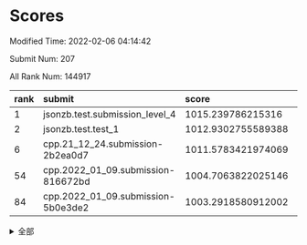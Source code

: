 # Scores

Modified Time: 2022-02-06 04:14:42

Submit Num: 207

All Rank Num: 144917

| rank |               submit               |       score        |       sigma        | pk_num |
| :--- | :--------------------------------- | :----------------- | :----------------- | :----- |
| 1    | jsonzb.test.submission_level_4     | 1015.239786215316  | 0.8932679578131599 | 2797   |
| 2    | jsonzb.test.test_1                 | 1012.9302755589388 | 0.8233949474521695 | 2804   |
| 6    | cpp.21_12_24.submission-2b2ea0d7   | 1011.5783421974069 | 0.7829281981136493 | 2802   |
| 54   | cpp.2022_01_09.submission-816672bd | 1004.7063822025146 | 0.7137100403726017 | 2796   |
| 84   | cpp.2022_01_09.submission-5b0e3de2 | 1003.2918580912002 | 0.7113079040341919 | 2803   |


<details>
<summary>全部</summary>

| rank |                 submit                 |       score        |       sigma        | pk_num |
| :--- | :------------------------------------- | :----------------- | :----------------- | :----- |
| 1    | jsonzb.test.submission_level_4         | 1015.239786215316  | 0.8932679578131599 | 2797   |
| 2    | jsonzb.test.test_1                     | 1012.9302755589388 | 0.8233949474521695 | 2804   |
| 3    | gobigger.level_3.submission_level_3_35 | 1012.118820707047  | 0.779382797126857  | 2797   |
| 4    | gobigger.level_3.submission_level_3_14 | 1011.863771774595  | 0.7914390175495749 | 2799   |
| 5    | gobigger.level_3.submission_level_3_48 | 1011.7142173940101 | 0.7835697115053002 | 2800   |
| 6    | cpp.21_12_24.submission-2b2ea0d7       | 1011.5783421974069 | 0.7829281981136493 | 2802   |
| 7    | gobigger.level_3.submission_level_3_46 | 1011.5406531521089 | 0.7977695541060934 | 2793   |
| 8    | gobigger.level_3.submission_level_3_45 | 1010.963093375395  | 0.7806974019897612 | 2804   |
| 9    | gobigger.level_3.submission_level_3_39 | 1010.9345571687093 | 0.7512584699714496 | 2800   |
| 10   | gobigger.level_3.submission_level_3_40 | 1010.7991523745208 | 0.7636954189889765 | 2802   |
| 11   | gobigger.level_3.submission_level_3_36 | 1010.6809154463197 | 0.7940619500265964 | 2804   |
| 12   | gobigger.level_3.submission_level_3_6  | 1010.671668225332  | 0.7520548503529759 | 2800   |
| 13   | gobigger.level_3.submission_level_3_21 | 1010.3372250461852 | 0.7525851642533465 | 2799   |
| 14   | gobigger.level_3.submission_level_3_42 | 1010.2709317162233 | 0.7578193891016195 | 2800   |
| 15   | gobigger.level_3.submission_level_3_2  | 1010.2594040932278 | 0.7666231345816917 | 2801   |
| 16   | gobigger.level_3.submission_level_3_13 | 1010.2224377132686 | 0.7710012636487442 | 2794   |
| 17   | gobigger.level_3.submission_level_3_8  | 1010.2088579372121 | 0.7466940093650586 | 2805   |
| 18   | gobigger.level_3.submission_level_3_12 | 1010.166157803435  | 0.7598947963086565 | 2795   |
| 19   | gobigger.level_3.submission_level_3_28 | 1010.0607341483149 | 0.7626699252708046 | 2801   |
| 20   | gobigger.level_3.submission_level_3_5  | 1010.0314031727398 | 0.7550998412498122 | 2805   |
| 21   | gobigger.level_3.submission_level_3_43 | 1009.9616125056319 | 0.7612152084750965 | 2803   |
| 22   | gobigger.level_3.submission_level_3_49 | 1009.9605309604033 | 0.7577635378431535 | 2808   |
| 23   | gobigger.level_3.submission_level_3_19 | 1009.9302500442158 | 0.7406028158638176 | 2796   |
| 24   | gobigger.level_3.submission_level_3_7  | 1009.8859903771906 | 0.7343045643370961 | 2798   |
| 25   | gobigger.level_3.submission_level_3_4  | 1009.8851138898686 | 0.7437245539767011 | 2798   |
| 26   | gobigger.level_3.submission_level_3_47 | 1009.8653877342867 | 0.7470966860399191 | 2802   |
| 27   | gobigger.level_3.submission_level_3_38 | 1009.7893367673969 | 0.7415499603571042 | 2802   |
| 28   | gobigger.level_3.submission_level_3_0  | 1009.7548716511156 | 0.7557593901872883 | 2793   |
| 29   | gobigger.level_3.submission_level_3_17 | 1009.6628037138353 | 0.7389348024733219 | 2802   |
| 30   | gobigger.level_3.submission_level_3_16 | 1009.5863726493251 | 0.7507407931126469 | 2800   |
| 31   | gobigger.level_3.submission_level_3_30 | 1009.5720601037899 | 0.7586233367349434 | 2799   |
| 32   | gobigger.level_3.submission_level_3_15 | 1009.5000791591185 | 0.7557155557985438 | 2798   |
| 33   | gobigger.level_3.submission_level_3_11 | 1009.4846298398858 | 0.75470436482454   | 2796   |
| 34   | gobigger.level_3.submission_level_3_27 | 1009.4171004647992 | 0.7491656851965252 | 2805   |
| 35   | gobigger.level_3.submission_level_3_29 | 1009.3841404422433 | 0.7434814477257427 | 2799   |
| 36   | gobigger.level_3.submission_level_3_20 | 1009.3746609398086 | 0.7554897689068227 | 2802   |
| 37   | gobigger.level_3.submission_level_3_1  | 1009.331029505426  | 0.735680411237605  | 2798   |
| 38   | gobigger.level_3.submission_level_3_22 | 1009.3175343953691 | 0.773001121276175  | 2801   |
| 39   | gobigger.level_3.submission_level_3_32 | 1009.2937734851935 | 0.7575782369891239 | 2798   |
| 40   | gobigger.level_3.submission_level_3_33 | 1009.2771880220731 | 0.7479939651479013 | 2796   |
| 41   | gobigger.level_3.submission_level_3_41 | 1009.1799079641377 | 0.7385133630296403 | 2800   |
| 42   | gobigger.level_3.submission_level_3_23 | 1009.1046296951894 | 0.7555827845702066 | 2794   |
| 43   | gobigger.level_3.submission_level_3_9  | 1009.0510715085579 | 0.7356122768041867 | 2795   |
| 44   | gobigger.level_3.submission_level_3_37 | 1008.9730388429346 | 0.7500507251262799 | 2804   |
| 45   | gobigger.level_3.submission_level_3_26 | 1008.9501365585601 | 0.7394377817367024 | 2798   |
| 46   | gobigger.level_3.submission_level_3_44 | 1008.9358934101241 | 0.760446280081003  | 2799   |
| 47   | gobigger.level_3.submission_level_3_18 | 1008.9134170515023 | 0.7402433681940791 | 2801   |
| 48   | gobigger.level_3.submission_level_3_24 | 1008.7621914808099 | 0.749735430513778  | 2798   |
| 49   | gobigger.level_3.submission_level_3_34 | 1008.6011462699755 | 0.7444307848451991 | 2802   |
| 50   | gobigger.level_3.submission_level_3_10 | 1008.5588938735218 | 0.7329666188841889 | 2802   |
| 51   | gobigger.level_3.submission_level_3_25 | 1008.3693561524416 | 0.7458884255023911 | 2800   |
| 52   | gobigger.level_3.submission_level_3_3  | 1008.253239095134  | 0.7331473682832963 | 2803   |
| 53   | gobigger.level_3.submission_level_3_31 | 1008.2490102464029 | 0.7542826200992281 | 2799   |
| 54   | cpp.2022_01_09.submission-816672bd     | 1004.7063822025146 | 0.7137100403726017 | 2796   |
| 55   | gobigger.level_1.submission_level_1_22 | 1004.6717033640531 | 0.7242971205087477 | 2802   |
| 56   | gobigger.level_1.submission_level_1_15 | 1004.4765494728352 | 0.7003518449340222 | 2805   |
| 57   | gobigger.level_1.submission_level_1_24 | 1004.3060902039423 | 0.7166608137684617 | 2804   |
| 58   | gobigger.level_1.submission_level_1_47 | 1004.2483399886698 | 0.7094282599600622 | 2799   |
| 59   | gobigger.level_1.submission_level_1_6  | 1004.2269655078912 | 0.7111323386733326 | 2802   |
| 60   | gobigger.level_1.submission_level_1_12 | 1004.2153089199502 | 0.7207194331919333 | 2795   |
| 61   | gobigger.level_1.submission_level_1_27 | 1004.1984807822188 | 0.7174556040464859 | 2797   |
| 62   | gobigger.level_1.submission_level_1_5  | 1004.1884980731461 | 0.7146593287067687 | 2804   |
| 63   | gobigger.level_1.submission_level_1_21 | 1003.974555374338  | 0.7057691509905455 | 2801   |
| 64   | gobigger.level_1.submission_level_1_3  | 1003.9737059577428 | 0.7187245903011801 | 2803   |
| 65   | gobigger.level_1.submission_level_1_2  | 1003.9089050860026 | 0.7251175360245553 | 2808   |
| 66   | gobigger.level_1.submission_level_1_33 | 1003.8976907426706 | 0.7316972585510153 | 2795   |
| 67   | gobigger.level_1.submission_level_1_41 | 1003.8784777590632 | 0.7322818327557661 | 2801   |
| 68   | gobigger.level_1.submission_level_1_26 | 1003.7536076007445 | 0.7207521831164238 | 2798   |
| 69   | gobigger.level_1.submission_level_1_11 | 1003.7335206326296 | 0.7290377946706542 | 2797   |
| 70   | gobigger.level_1.submission_level_1_17 | 1003.6923653089623 | 0.7229324347159862 | 2802   |
| 71   | gobigger.level_1.submission_level_1_8  | 1003.6790377120195 | 0.7049643497016482 | 2802   |
| 72   | gobigger.level_1.submission_level_1_7  | 1003.6689625566021 | 0.7178147207565605 | 2799   |
| 73   | gobigger.level_1.submission_level_1_44 | 1003.6635525823608 | 0.716918344483069  | 2802   |
| 74   | gobigger.level_1.submission_level_1_38 | 1003.5797117219082 | 0.7254972703949102 | 2799   |
| 75   | gobigger.level_1.submission_level_1_14 | 1003.5240288430919 | 0.7279576322460899 | 2795   |
| 76   | gobigger.level_1.submission_level_1_31 | 1003.4902802524283 | 0.7257557077023943 | 2804   |
| 77   | gobigger.level_1.submission_level_1_29 | 1003.4863424830071 | 0.7189046518216021 | 2797   |
| 78   | gobigger.level_1.submission_level_1_40 | 1003.4832827073953 | 0.7144408641796236 | 2796   |
| 79   | gobigger.level_1.submission_level_1_39 | 1003.4684641067334 | 0.7154560838518889 | 2799   |
| 80   | gobigger.level_1.submission_level_1_1  | 1003.4460269202535 | 0.716215312608383  | 2801   |
| 81   | gobigger.level_1.submission_level_1_34 | 1003.4169421920201 | 0.7086541401883797 | 2800   |
| 82   | gobigger.level_1.submission_level_1_43 | 1003.3173880513892 | 0.7217514584153502 | 2808   |
| 83   | gobigger.level_1.submission_level_1_49 | 1003.3014675072872 | 0.7168219371229511 | 2804   |
| 84   | cpp.2022_01_09.submission-5b0e3de2     | 1003.2918580912002 | 0.7113079040341919 | 2803   |
| 85   | gobigger.level_1.submission_level_1_9  | 1003.2846982121805 | 0.7130982341982298 | 2800   |
| 86   | gobigger.level_1.submission_level_1_42 | 1003.2467016140358 | 0.7136377648074952 | 2803   |
| 87   | gobigger.level_1.submission_level_1_19 | 1003.0928342900917 | 0.7234391454046437 | 2793   |
| 88   | gobigger.level_1.submission_level_1_32 | 1003.0673792948202 | 0.7167573085678117 | 2805   |
| 89   | gobigger.level_1.submission_level_1_0  | 1002.8588059069735 | 0.7170286023574638 | 2798   |
| 90   | gobigger.level_1.submission_level_1_37 | 1002.8209944019713 | 0.7133291408328681 | 2801   |
| 91   | gobigger.level_1.submission_level_1_13 | 1002.5025143806042 | 0.7090081748266128 | 2802   |
| 92   | gobigger.level_1.submission_level_1_35 | 1002.3905128518187 | 0.7035693337470922 | 2802   |
| 93   | gobigger.level_1.submission_level_1_30 | 1002.3318994208291 | 0.7073244059792847 | 2797   |
| 94   | gobigger.level_1.submission_level_1_28 | 1002.3001407182406 | 0.7135316174233228 | 2802   |
| 95   | gobigger.level_1.submission_level_1_23 | 1002.1946950711529 | 0.7019056217295256 | 2800   |
| 96   | gobigger.level_1.submission_level_1_4  | 1002.1919391929478 | 0.7124333516235977 | 2798   |
| 97   | gobigger.level_1.submission_level_1_45 | 1002.1568105657853 | 0.7183741175266891 | 2802   |
| 98   | gobigger.level_1.submission_level_1_18 | 1002.1295921846048 | 0.7101278152825529 | 2804   |
| 99   | gobigger.level_1.submission_level_1_36 | 1002.1166347002536 | 0.7137910701256495 | 2807   |
| 100  | gobigger.level_1.submission_level_1_46 | 1002.108101393773  | 0.7117498503893246 | 2802   |
| 101  | gobigger.level_1.submission_level_1_16 | 1002.1042075298592 | 0.7128300376503377 | 2800   |
| 102  | gobigger.level_1.submission_level_1_25 | 1002.0102134831441 | 0.7146039721736687 | 2802   |
| 103  | gobigger.level_1.submission_level_1_20 | 1001.9812357073454 | 0.7067251769779768 | 2798   |
| 104  | gobigger.level_1.submission_level_1_10 | 1001.5687121333922 | 0.7120661339356928 | 2798   |
| 105  | gobigger.level_1.submission_level_1_48 | 1001.4320275739235 | 0.7115535487945979 | 2805   |
| 106  | gobigger.random.submission_random_46   | 997.1109215511028  | 0.722244232171648  | 2803   |
| 107  | gobigger.random.submission_random_25   | 997.0672556212368  | 0.6983682547937431 | 2803   |
| 108  | gobigger.random.submission_random_6    | 997.0380814973032  | 0.6994045008362991 | 2802   |
| 109  | gobigger.random.submission_random_28   | 996.9163505842987  | 0.7094045803270667 | 2795   |
| 110  | gobigger.random.submission_random_37   | 996.9005670390418  | 0.703876289629187  | 2798   |
| 111  | gobigger.random.submission_random_48   | 996.89915213597    | 0.7110900718462775 | 2797   |
| 112  | gobigger.random.submission_random_12   | 996.769601673725   | 0.6967446058441735 | 2805   |
| 113  | gobigger.random.submission_random_23   | 996.6806210731353  | 0.6977539401566821 | 2803   |
| 114  | gobigger.random.submission_random_16   | 996.6403735363485  | 0.7129643500530257 | 2801   |
| 115  | gobigger.random.submission_random_20   | 996.6042931908207  | 0.7104769141854943 | 2795   |
| 116  | gobigger.random.submission_random_21   | 996.5644648677664  | 0.7190039819498238 | 2798   |
| 117  | gobigger.random.submission_random_24   | 996.5639873119172  | 0.7124182256049207 | 2801   |
| 118  | gobigger.random.submission_random_32   | 996.5627060253553  | 0.7115397267903233 | 2799   |
| 119  | gobigger.random.submission_random_2    | 996.3360876119704  | 0.7142178068649901 | 2804   |
| 120  | gobigger.random.submission_random_22   | 996.3233341141529  | 0.7025028224816319 | 2798   |
| 121  | gobigger.random.submission_random_35   | 996.3130138113398  | 0.6968599501601369 | 2801   |
| 122  | gobigger.random.submission_random_9    | 996.3044552616491  | 0.7128675275188666 | 2803   |
| 123  | gobigger.random.submission_random_44   | 996.2763130062032  | 0.7070293231646116 | 2803   |
| 124  | gobigger.random.submission_random_5    | 996.2587352247543  | 0.7121414189941487 | 2803   |
| 125  | gobigger.random.submission_random_29   | 996.241669656798   | 0.714434462336333  | 2797   |
| 126  | gobigger.random.submission_random_42   | 996.1814255004422  | 0.7057175739811915 | 2798   |
| 127  | gobigger.random.submission_random_0    | 996.1783320108675  | 0.7074449175760404 | 2804   |
| 128  | gobigger.random.submission_random_8    | 996.1666852648486  | 0.7144056072170462 | 2800   |
| 129  | gobigger.random.submission_random_41   | 996.1598371617665  | 0.710420001829739  | 2803   |
| 130  | gobigger.random.submission_random_14   | 996.1431131347374  | 0.7128241489400131 | 2796   |
| 131  | gobigger.random.submission_random_39   | 996.1415780204128  | 0.7062713719445584 | 2800   |
| 132  | gobigger.random.submission_random_18   | 996.1290867957814  | 0.7070138213575952 | 2796   |
| 133  | gobigger.random.submission_random_3    | 996.109274261901   | 0.706826810074795  | 2805   |
| 134  | gobigger.random.submission_random_17   | 995.9961510840972  | 0.7132670388394642 | 2801   |
| 135  | gobigger.random.submission_random_45   | 995.9744821434224  | 0.7262213591710847 | 2799   |
| 136  | gobigger.random.submission_random_11   | 995.9445149400367  | 0.7040803407740117 | 2806   |
| 137  | gobigger.random.submission_random_15   | 995.9194825081574  | 0.7061904872146907 | 2803   |
| 138  | gobigger.random.submission_random_27   | 995.8613439886371  | 0.7105160812877811 | 2798   |
| 139  | gobigger.random.submission_random_26   | 995.810952208192   | 0.7141188377581533 | 2800   |
| 140  | gobigger.random.submission_random_38   | 995.7010945241424  | 0.6974313545196553 | 2804   |
| 141  | gobigger.random.submission_random_34   | 995.5820800309921  | 0.7087616808295057 | 2803   |
| 142  | gobigger.random.submission_random_49   | 995.5626766397662  | 0.7103656249086393 | 2798   |
| 143  | gobigger.random.submission_random_40   | 995.5235055457132  | 0.7155961632865221 | 2801   |
| 144  | gobigger.random.submission_random_30   | 995.4039524369941  | 0.6998338806478974 | 2797   |
| 145  | gobigger.random.submission_random_31   | 995.3819152224282  | 0.7123123164812157 | 2797   |
| 146  | gobigger.random.submission_random_10   | 995.3813659832836  | 0.7085717927890806 | 2801   |
| 147  | gobigger.random.submission_random_7    | 995.3431464111347  | 0.712451602116627  | 2803   |
| 148  | gobigger.random.submission_random_1    | 995.248055628968   | 0.723512854645118  | 2796   |
| 149  | gobigger.random.submission_random_19   | 995.2347299287651  | 0.7195138250216119 | 2802   |
| 150  | gobigger.random.submission_random_13   | 995.1785145378886  | 0.7234870897922251 | 2801   |
| 151  | gobigger.random.submission_random_47   | 995.1367612161783  | 0.7219438857148021 | 2805   |
| 152  | gobigger.random.submission_random_4    | 994.9435709954413  | 0.7094198559468343 | 2806   |
| 153  | gobigger.random.submission_random_43   | 994.8483096691612  | 0.7298140907015036 | 2799   |
| 154  | gobigger.random.submission_random_36   | 994.7547359921168  | 0.7219185740856724 | 2797   |
| 155  | gobigger.random.submission_random_33   | 994.7195441910071  | 0.7060738041105245 | 2800   |
| 156  | gobigger.level_2.submission_level_2_24 | 994.5431588089795  | 0.7360507560031777 | 2798   |
| 157  | gobigger.level_2.submission_level_2_26 | 993.941462313253   | 0.7124261695385037 | 2800   |
| 158  | gobigger.level_2.submission_level_2_23 | 993.7491164069726  | 0.7333945049944027 | 2798   |
| 159  | gobigger.level_2.submission_level_2_46 | 993.7030300902942  | 0.7203356030086235 | 2804   |
| 160  | gobigger.level_2.submission_level_2_19 | 993.6539506398265  | 0.7403868578386005 | 2799   |
| 161  | gobigger.level_2.submission_level_2_16 | 993.6498229666955  | 0.7215612518437424 | 2801   |
| 162  | gobigger.level_2.submission_level_2_13 | 993.4672966232861  | 0.7518122148982652 | 2806   |
| 163  | gobigger.level_2.submission_level_2_41 | 993.4408081859418  | 0.7465974221755072 | 2803   |
| 164  | gobigger.level_2.submission_level_2_22 | 993.4105864107191  | 0.7373817562511448 | 2804   |
| 165  | gobigger.level_2.submission_level_2_27 | 993.1510995911267  | 0.7523677317522108 | 2802   |
| 166  | gobigger.level_2.submission_level_2_12 | 993.1097062837002  | 0.7311408114449633 | 2801   |
| 167  | gobigger.level_2.submission_level_2_7  | 992.9145737652788  | 0.7242890343077306 | 2798   |
| 168  | gobigger.level_2.submission_level_2_17 | 992.9065876609676  | 0.7464776097866329 | 2802   |
| 169  | gobigger.level_2.submission_level_2_36 | 992.6861087572778  | 0.7303191659856871 | 2796   |
| 170  | gobigger.level_2.submission_level_2_9  | 992.6628184498983  | 0.7283513965176648 | 2802   |
| 171  | gobigger.level_2.submission_level_2_37 | 992.6344068515775  | 0.7683708832176728 | 2800   |
| 172  | gobigger.level_2.submission_level_2_11 | 992.5275291159849  | 0.7252462957849334 | 2795   |
| 173  | gobigger.level_2.submission_level_2_38 | 992.5132937851339  | 0.7605789164837843 | 2802   |
| 174  | gobigger.level_2.submission_level_2_4  | 992.4324071557687  | 0.7462789045772354 | 2796   |
| 175  | gobigger.level_2.submission_level_2_2  | 992.3624313648553  | 0.7601202223457277 | 2804   |
| 176  | gobigger.level_2.submission_level_2_30 | 992.3363899967075  | 0.7534908053700379 | 2802   |
| 177  | gobigger.level_2.submission_level_2_1  | 992.3332893767931  | 0.7315369474844421 | 2800   |
| 178  | gobigger.level_2.submission_level_2_43 | 992.2415745803698  | 0.7382172524903315 | 2798   |
| 179  | gobigger.level_2.submission_level_2_45 | 992.1436707497401  | 0.7391731836515038 | 2799   |
| 180  | gobigger.level_2.submission_level_2_10 | 992.1206029731818  | 0.722315685450924  | 2803   |
| 181  | gobigger.level_2.submission_level_2_25 | 992.049599506706   | 0.7697477844580644 | 2797   |
| 182  | gobigger.level_2.submission_level_2_48 | 991.9687003285154  | 0.7450910552724997 | 2801   |
| 183  | gobigger.level_2.submission_level_2_35 | 991.9544045165818  | 0.7391677334684899 | 2803   |
| 184  | gobigger.level_2.submission_level_2_34 | 991.9276193853955  | 0.7479998245703118 | 2799   |
| 185  | gobigger.level_2.submission_level_2_40 | 991.9039921813375  | 0.7486769618045331 | 2796   |
| 186  | gobigger.level_2.submission_level_2_42 | 991.8843006793378  | 0.7441721483910684 | 2801   |
| 187  | gobigger.level_2.submission_level_2_49 | 991.8152400921695  | 0.7400201764508363 | 2800   |
| 188  | gobigger.level_2.submission_level_2_33 | 991.7392207919419  | 0.7473805082701472 | 2799   |
| 189  | gobigger.level_2.submission_level_2_6  | 991.7089086875826  | 0.7474539672113704 | 2801   |
| 190  | gobigger.level_2.submission_level_2_14 | 991.6959943145544  | 0.7388147260489679 | 2799   |
| 191  | gobigger.level_2.submission_level_2_44 | 991.5239648280359  | 0.7327643565623772 | 2804   |
| 192  | gobigger.level_2.submission_level_2_39 | 991.4304765785299  | 0.7564946323969675 | 2798   |
| 193  | gobigger.level_2.submission_level_2_8  | 991.4163386545342  | 0.7598553892532997 | 2796   |
| 194  | gobigger.level_2.submission_level_2_15 | 991.396221786825   | 0.7741669590977585 | 2803   |
| 195  | gobigger.level_2.submission_level_2_31 | 991.2935589757647  | 0.7517414147907715 | 2801   |
| 196  | gobigger.level_2.submission_level_2_21 | 991.1779039794798  | 0.7609380784994841 | 2806   |
| 197  | gobigger.level_2.submission_level_2_20 | 991.1535877606292  | 0.7365508987624775 | 2799   |
| 198  | gobigger.level_2.submission_level_2_28 | 991.1142131292281  | 0.7609246519968098 | 2798   |
| 199  | gobigger.level_2.submission_level_2_32 | 990.9630648264726  | 0.7599304262273064 | 2797   |
| 200  | gobigger.level_2.submission_level_2_0  | 990.9570546932099  | 0.755988388295302  | 2794   |
| 201  | gobigger.level_2.submission_level_2_47 | 990.9514159060556  | 0.7560237850698974 | 2801   |
| 202  | gobigger.level_2.submission_level_2_29 | 990.8834742509775  | 0.7415158000855266 | 2800   |
| 203  | gobigger.level_2.submission_level_2_18 | 990.8663484506928  | 0.7649210814489465 | 2802   |
| 204  | gobigger.level_2.submission_level_2_3  | 989.9544331945929  | 0.774215428645986  | 2804   |
| 205  | gobigger.level_2.submission_level_2_5  | 989.3037693386086  | 0.8082353287297089 | 2803   |
| 206  | gobigger.none.submission_none_0        | 976.5421596819281  | 1.4128913144010091 | 2801   |
| 207  | gobigger.none.submission_none_1        | 974.0604750528953  | 1.6162205202691027 | 2799   |

</details>